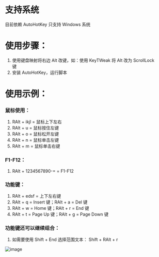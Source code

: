# 支持系统
目前依赖 AutoHotKey 只支持 Windows 系统

# 使用步骤：
1. 使用键盘映射将右边 Alt 改键，如：使用 KeyTWeak 将 Alt 改为 ScrollLock 键
2. 安装 AutoHotKey，运行脚本

# 使用示例：
### 鼠标使用：
1. RAlt + ikjl = 鼠标上下左右
2. RAlt + u = 鼠标按住左键
3. RAlt + o = 鼠标松开左键
4. RAlt + n = 鼠标单击左键
5. RAlt + m = 鼠标单击右键

### F1-F12：
1. RAlt + 1234567890-= = F1-F12

### 功能键：
1. RAlt + edsf = 上下左右键
2. RAlt + q = Insert 键；RAlt + a = Del 键
3. RAlt + w = Home 键；RAlt + r = End 键
4. RAlt + t = Page Up 键；RAlt + g = Page Down 键

### 功能键还可以继续组合：
1. 如需要使用 Shift + End 选择范围文本： Shift + RAlt + r

![image](https://github.com/vbgfnd/MyComputerTool/assets/12570767/7e50acf2-59a3-42bf-811b-055be18fd22c)



